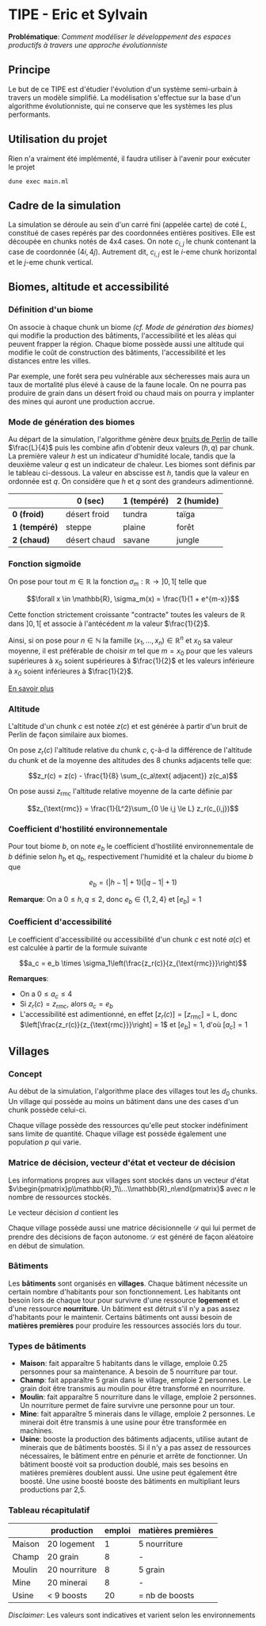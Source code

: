 # TIPE - Eric et Sylvain

**Problématique**: *Comment modéliser le développement des espaces productifs à travers une approche évolutionniste*

## Principe

Le but de ce TIPE est d'étudier l'évolution d'un système semi-urbain à travers un modèle simplifié. La modélisation s'effectue sur la base d'un algorithme évolutionniste, qui ne conserve que les systèmes les plus performants.

## Utilisation du projet

Rien n'a vraiment été implémenté, il faudra utiliser à l'avenir pour exécuter le projet
```
dune exec main.ml
```

## Cadre de la simulation

La simulation se déroule au sein d'un carré fini (appelée carte) de coté $L$, constitué de cases repérés par des coordonnées entières positives. Elle est découpée en chunks notés de 4x4 cases. On note $c_{i,j}$ le chunk contenant la case de coordonnée $(4i, 4j)$. Autrement dit, $c_{i,j}$ est le $i$-eme chunk horizontal et le $j$-eme chunk vertical.

## Biomes, altitude et accessibilité

### Définition d'un biome

On associe à chaque chunk un biome *(cf. Mode de génération des biomes)* qui modifie la production des bâtiments, l'accessibilité et les aléas qui peuvent frapper la région. Chaque biome possède aussi une altitude qui modifie le coût de construction des bâtiments, l'accessibilité et les distances entre les villes.

Par exemple, une forêt sera peu vulnérable aux sécheresses mais aura un taux de mortalité plus élevé à cause de la faune locale.
On ne pourra pas produire de grain dans un désert froid ou chaud mais on pourra y implanter des mines qui auront une production accrue.

### Mode de génération des biomes

Au départ de la simulation, l'algorithme génère deux [bruits de Perlin](https://fr.wikipedia.org/wiki/Bruit_de_Perlin) de taille $\frac{L}{4}$ puis les combine afin d'obtenir deux valeurs $(h, q)$ par chunk. La première valeur $h$ est un indicateur d'humidité locale, tandis que la deuxième valeur $q$ est un indicateur de chaleur. Les biomes sont définis par le tableau ci-dessous. La valeur en abscisse est $h$, tandis que la valeur en ordonnée est $q$.
On considère que $h$ et $q$ sont des grandeurs adimentionné.

|                 | **0 (sec)**  | **1 (tempéré)** | **2 (humide)** |
|-----------------|--------------|-----------------|----------------|
| **0 (froid)**   | désert froid | tundra          | taïga          |
| **1 (tempéré)** | steppe       | plaine          | forêt          |
| **2 (chaud)**   | désert chaud | savane          | jungle  |

### Fonction sigmoïde

On pose pour tout $m \in \mathbb{R}$ la fonction $\sigma_m: \mathbb{R} \to \left]0, 1 \right[$ telle que

$$\forall x \in \mathbb{R}, \sigma_m(x) = \frac{1}{1 + e^{m-x}}$$

Cette fonction strictement croissante "contracte" toutes les valeurs de $\mathbb{R}$ dans $\left]0, 1 \right[$ et associe à l'antécédent $m$ la valeur $\frac{1}{2}$. 

Ainsi, si on pose pour $n \in \mathbb{N}$ la famille $(x_1, ..., x_n) \in \mathbb{R}^n$ et $x_0$ sa valeur moyenne, il est préférable de choisir $m$ tel que $m = x_0$ pour que les valeurs supérieures à $x_0$ soient supérieures à $\frac{1}{2}$ et les valeurs inférieure à $x_0$ soient inférieures à $\frac{1}{2}$.

[En savoir plus](https://fr.wikipedia.org/wiki/Sigmo%C3%AFde_(math%C3%A9matiques))

### Altitude

L'altitude d'un chunk $c$ est notée $z(c)$ et est générée à partir d'un bruit de Perlin de façon similaire aux biomes.

On pose $z_r(c)$ l'altitude relative du chunk $c$, ç-à-d la différence de l'altitude du chunk et de la moyenne des altitudes des 8 chunks adjacents telle que:

$$z_r(c) = z(c) - \frac{1}{8} \sum_{c_a\text{ adjacent}} z(c_a)$$

On pose aussi $z_{\text{rmc}}$ l'altitude relative moyenne de la carte définie par

$$z_{\text{rmc}} = \frac{1}{L^2}\sum_{0 \le i,j \le L} z_r(c_{i,j})$$

### Coefficient d'hostilité environnementale

Pour tout biome $b$, on note $e_b$ le coefficient d'hostilité environnementale de $b$ définie selon $h_b$ et $q_b$, respectivement l'humidité et la chaleur du biome $b$ que

$$e_b = (|h - 1| + 1) (|q - 1| + 1)$$

**Remarque**: On a $0 \le h, q \le 2$, donc $e_b \in \{1,2,4\}$ et $[e_b] = 1$

### Coefficient d'accessibilité

Le coefficient d'accessibilité ou accessibilité d'un chunk $c$ est noté $a(c)$ et est calculée à partir de la formule suivante

$$a_c = e_b \times \sigma_1\left(\frac{z_r(c)}{z_{\text{rmc}}}\right)$$

**Remarques**:
- On a $0 \le a_c \le 4$
- Si $z_r(c) = z_{\text{rmc}}$, alors $a_c = e_b$
- L'accessibilité est adimentionné, en effet $[z_r(c)] = [z_{\text{rmc}}] = \text{L}$, donc $\left[\frac{z_r(c)}{z_{\text{rmc}}}\right] = 1$ et $[e_b] = 1$, d'où $[a_c] = 1$

## Villages

### Concept

Au début de la simulation, l'algorithme place des villages tout les $d_0$ chunks. Un village qui possède au moins un bâtiment dans une des cases d'un chunk possède celui-ci.

Chaque village possède des ressources qu'elle peut stocker indéfiniment sans limite de quantité. Chaque village est possède également une population $p$ qui varie.

### Matrice de décision, vecteur d'état et vecteur de décision

Les informations propres aux villages sont stockés dans un vecteur d'état $v\begin{pmatrix}p\\mathbb{R}_1\\...\\mathbb{R}_n\end{pmatrix}$ avec $n$ le nombre de ressources stockés.

Le vecteur décision $d$ contient les 

Chaque village possède aussi une matrice décisionnelle $\mathcal{D}$ qui lui permet de prendre des décisions de façon autonome. $\mathcal{D}$ est généré de façon aléatoire en début de simulation. 



### Bâtiments

Les **bâtiments** sont organisés en **villages**. Chaque bâtiment nécessite un certain nombre d'habitants pour son fonctionnement. Les habitants ont besoin lors de chaque tour pour survivre d'une ressource **logement** et d'une ressource **nourriture**. Un bâtiment est détruit s'il n'y a pas assez d'habitants pour le maintenir. Certains bâtiments ont aussi besoin de **matières premières** pour produire les ressources associés lors du tour.

### Types de bâtiments

- **Maison**: fait apparaître 5 habitants dans le village, emploie 0.25 personnes pour sa maintenance. A besoin de 5 nourriture par tour.
- **Champ**: fait apparaître 5 grain dans le village, emploie 2 personnes. Le grain doit être transmis au moulin pour être transformé en nourriture.
- **Moulin**: fait apparaître 5 nourriture dans le village, emploie 2 personnes. Un nourriture permet de faire survivre une personne pour un tour.
- **Mine**: fait apparaître 5 minerais dans le village, emploie 2 personnes. Le minerai doit être transmis à une usine pour être transformée en machines.
- **Usine**: booste la production des bâtiments adjacents, utilise autant de minerais que de bâtiments boostés. Si il n'y a pas assez de ressources nécessaires, le bâtiment entre en pénurie et arrête de fonctionner. Un bâtiment boosté voit sa production doublé, mais ses besoins en matières premières doublent aussi. Une usine peut également être boosté. Une usine boosté booste des bâtiments en multipliant leurs productions par 2,5.

### Tableau récapitulatif

|        |  production    |  emploi  | matières premières |
|--------|----------------|----------|--------------------|
| Maison | 20 logement    |   1      |  5 nourriture      |
| Champ  | 20 grain       |   8      |  -                 |
| Moulin | 20 nourriture  |   8      |  5 grain           |
| Mine   | 20 minerai     |   8      |  -                 |
| Usine  | < 9 boosts     |   20     |  = nb de boosts    |

*Disclaimer*: Les valeurs sont indicatives et varient selon les environnements
